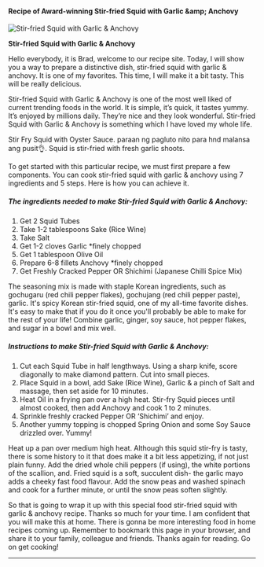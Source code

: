             

#### Recipe of Award-winning Stir-fried Squid with Garlic &amp;amp; Anchovy

![Stir-fried Squid with Garlic &amp; Anchovy](https://img-global.cpcdn.com/recipes/666de347944eb423/751x532cq70/stir-fried-squid-with-garlic-anchovy-recipe-main-photo.jpg)

**Stir-fried Squid with Garlic &amp; Anchovy**

Hello everybody, it is Brad, welcome to our recipe site. Today, I will show you a way to prepare a distinctive dish, stir-fried squid with garlic & anchovy. It is one of my favorites. This time, I will make it a bit tasty. This will be really delicious.

Stir-fried Squid with Garlic & Anchovy is one of the most well liked of current trending foods in the world. It is simple, it’s quick, it tastes yummy. It’s enjoyed by millions daily. They’re nice and they look wonderful. Stir-fried Squid with Garlic & Anchovy is something which I have loved my whole life.

Stir Fry Squid with Oyster Sauce. paraan ng pagluto nito para hnd malansa ang pusit👌. Squid is stir-fried with fresh garlic shoots.

To get started with this particular recipe, we must first prepare a few components. You can cook stir-fried squid with garlic & anchovy using 7 ingredients and 5 steps. Here is how you can achieve it.

##### The ingredients needed to make Stir-fried Squid with Garlic & Anchovy:

1.  Get 2 Squid Tubes
2.  Take 1-2 tablespoons Sake (Rice Wine)
3.  Take Salt
4.  Get 1-2 cloves Garlic \*finely chopped
5.  Get 1 tablespoon Olive Oil
6.  Prepare 6-8 fillets Anchovy \*finely chopped
7.  Get Freshly Cracked Pepper OR Shichimi (Japanese Chilli Spice Mix)

The seasoning mix is made with staple Korean ingredients, such as gochugaru (red chili pepper flakes), gochujang (red chili pepper paste), garlic. It's spicy Korean stir-fried squid, one of my all-time favorite dishes. It's easy to make that if you do it once you'll probably be able to make for the rest of your life! Combine garlic, ginger, soy sauce, hot pepper flakes, and sugar in a bowl and mix well.

##### Instructions to make Stir-fried Squid with Garlic & Anchovy:

1.  Cut each Squid Tube in half lengthways. Using a sharp knife, score diagonally to make diamond pattern. Cut into small pieces.
2.  Place Squid in a bowl, add Sake (Rice Wine), Garlic & a pinch of Salt and massage, then set aside for 10 minutes.
3.  Heat Oil in a frying pan over a high heat. Stir-fry Squid pieces until almost cooked, then add Anchovy and cook 1 to 2 minutes.
4.  Sprinkle freshly cracked Pepper OR ‘Shichimi’ and enjoy.
5.  Another yummy topping is chopped Spring Onion and some Soy Sauce drizzled over. Yummy!

Heat up a pan over medium high heat. Although this squid stir-fry is tasty, there is some history to it that does make it a bit less appetizing, if not just plain funny. Add the dried whole chili peppers (if using), the white portions of the scallion, and. Fried squid is a soft, succulent dish- the garlic mayo adds a cheeky fast food flavour. Add the snow peas and washed spinach and cook for a further minute, or until the snow peas soften slightly.

So that is going to wrap it up with this special food stir-fried squid with garlic & anchovy recipe. Thanks so much for your time. I am confident that you will make this at home. There is gonna be more interesting food in home recipes coming up. Remember to bookmark this page in your browser, and share it to your family, colleague and friends. Thanks again for reading. Go on get cooking!

* * *